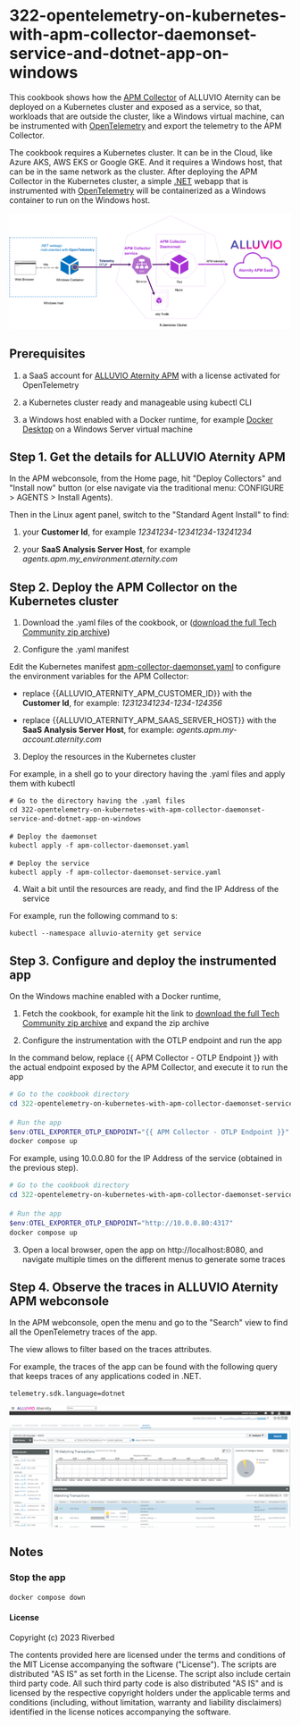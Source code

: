 # 322-opentelemetry-on-kubernetes-with-apm-collector-daemonset-service-and-dotnet-app-on-windows

This cookbook shows how the [APM Collector](https://hub.docker.com/r/aternity/apm-collector) of ALLUVIO Aternity can be deployed on a Kubernetes cluster and exposed as a service, so that, workloads that are outside the cluster, like a Windows virtual machine, can be instrumented with [OpenTelemetry](https://opentelemetry.io) and export the telemetry to the APM Collector.

The cookbook requires a Kubernetes cluster. It can be in the Cloud, like Azure AKS, AWS EKS or Google GKE. And it requires a Windows host, that can be in the same network as the cluster. After deploying the APM Collector in the Kubernetes cluster, a simple [.NET](https://dotnet.microsoft.com) webapp that is instrumented with [OpenTelemetry](https://opentelemetry.io) will be containerized as a Windows container to run on the Windows host.

![Cookbook 322](images/cookbook-322.png)

## Prerequisites

1. a SaaS account for [ALLUVIO Aternity APM](https://www.riverbed.com/products/application-performance-monitoring) with a license activated for OpenTelemetry

2. a Kubernetes cluster ready and manageable using kubectl CLI

3. a Windows host enabled with a Docker runtime, for example [Docker Desktop](https://www.docker.com/products/docker-desktop/) on a Windows Server virtual machine

## Step 1. Get the details for ALLUVIO Aternity APM

In the APM webconsole, from the Home page, hit "Deploy Collectors" and "Install now" button (or else navigate via the traditional menu: CONFIGURE > AGENTS > Install Agents).

Then in the Linux agent panel, switch to the "Standard Agent Install" to find:

1. your **Customer Id**, for example *12341234-12341234-13241234*

2. your **SaaS Analysis Server Host**, for example *agents.apm.my_environment.aternity.com*

## Step 2. Deploy the APM Collector on the Kubernetes cluster

1. Download the .yaml files of the cookbook, or ([download the full Tech Community zip archive](https://github.com/Aternity/Tech-Community/archive/refs/heads/main.zip))

2. Configure the .yaml manifest

Edit the Kubernetes manifest [apm-collector-daemonset.yaml](apm-collector-daemonset.yaml) to configure the environment variables for the APM Collector:

- replace {{ALLUVIO_ATERNITY_APM_CUSTOMER_ID}} with the **Customer Id**, for example: *12312341234-1234-124356*

- replace {{ALLUVIO_ATERNITY_APM_SAAS_SERVER_HOST}} with the **SaaS Analysis Server Host**, for example: *agents.apm.my-account.aternity.com*

3. Deploy the resources in the Kubernetes cluster

For example, in a shell go to your directory having the .yaml files and apply them with kubectl

```shell
# Go to the directory having the .yaml files
cd 322-opentelemetry-on-kubernetes-with-apm-collector-daemonset-service-and-dotnet-app-on-windows

# Deploy the daemonset
kubectl apply -f apm-collector-daemonset.yaml

# Deploy the service
kubectl apply -f apm-collector-daemonset-service.yaml
```

4. Wait a bit until the resources are ready, and find the IP Address of the service

For example, run the following command to s:

```shell
kubectl --namespace alluvio-aternity get service
```

## Step 3. Configure and deploy the instrumented app

On the Windows machine enabled with a Docker runtime,

1. Fetch the cookbook, for example hit the link to [download the full Tech Community zip archive](https://github.com/Aternity/Tech-Community/archive/refs/heads/main.zip) and expand the zip archive

2. Configure the instrumentation with the OTLP endpoint and run the app

In the command below, replace {{ APM Collector - OTLP Endpoint }} with the actual endpoint exposed by the APM Collector, and execute it to run the app

```PowerShell
# Go to the cookbook directory
cd 322-opentelemetry-on-kubernetes-with-apm-collector-daemonset-service-and-dotnet-app-on-windows

# Run the app
$env:OTEL_EXPORTER_OTLP_ENDPOINT="{{ APM Collector - OTLP Endpoint }}"
docker compose up
```

For example, using 10.0.0.80 for the IP Address of the service (obtained in the previous step).

```PowerShell
# Go to the cookbook directory
cd 322-opentelemetry-on-kubernetes-with-apm-collector-daemonset-service-and-dotnet-app-on-windows

# Run the app
$env:OTEL_EXPORTER_OTLP_ENDPOINT="http://10.0.0.80:4317"
docker compose up
```

3. Open a local browser, open the app on http://localhost:8080, and navigate multiple times on the different menus to generate some traces


## Step 4. Observe the traces in ALLUVIO Aternity APM webconsole 

In the APM webconsole, open the menu and go to the "Search" view to find all the OpenTelemetry traces of the app. 

The view allows to filter based on the traces attributes.

For example, the traces of the app can be found with the following query that keeps traces of any applications coded in .NET.

```query
telemetry.sdk.language=dotnet
```

![Cookbook-322 OpenTelemetry Transactions](images/cookbook-322-transactions.png)

## Notes

### Stop the app

```PowerShell
docker compose down
```

#### License

Copyright (c) 2023 Riverbed

The contents provided here are licensed under the terms and conditions of the MIT License accompanying the software ("License"). The scripts are distributed "AS IS" as set forth in the License. The script also include certain third party code. All such third party code is also distributed "AS IS" and is licensed by the respective copyright holders under the applicable terms and conditions (including, without limitation, warranty and liability disclaimers) identified in the license notices accompanying the software.

